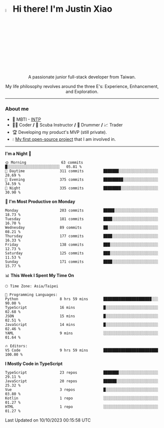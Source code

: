 # <img src="https://media.giphy.com/media/hvRJCLFzcasrR4ia7z/giphy.gif" width="5%">Hi there! I'm Justin Xiao
<p align="center">A passionate junior full-stack developer from Taiwan.  </p>
<p align="center">My life philosophy revolves around the three E's: Experience, Enhancement, and Exploration.</p>

---
### About me
- 👀 MBTI - [INTP](https://www.16personalities.com/intp-personality)
- 👨‍💻 Coder **/** 🤿 Scuba Instructor **/** 🥁 Drummer **/** 📈 Trader
- 🏆 Developing my product's MVP (still private).
- 💧 [My first open-source project](https://github.com/Game-as-a-Service/Game-Lobby-Web) that I am involved in.

---
<!--START_SECTION:waka-->
**I'm a Night 🦉** 

```text
🌞 Morning                63 commits          █░░░░░░░░░░░░░░░░░░░░░░░░   05.81 % 
🌆 Daytime                311 commits         ███████░░░░░░░░░░░░░░░░░░   28.69 % 
🌃 Evening                375 commits         █████████░░░░░░░░░░░░░░░░   34.59 % 
🌙 Night                  335 commits         ████████░░░░░░░░░░░░░░░░░   30.90 % 
```
📅 **I'm Most Productive on Monday** 

```text
Monday                   203 commits         █████░░░░░░░░░░░░░░░░░░░░   18.73 % 
Tuesday                  181 commits         ████░░░░░░░░░░░░░░░░░░░░░   16.70 % 
Wednesday                89 commits          ██░░░░░░░░░░░░░░░░░░░░░░░   08.21 % 
Thursday                 177 commits         ████░░░░░░░░░░░░░░░░░░░░░   16.33 % 
Friday                   138 commits         ███░░░░░░░░░░░░░░░░░░░░░░   12.73 % 
Saturday                 125 commits         ███░░░░░░░░░░░░░░░░░░░░░░   11.53 % 
Sunday                   171 commits         ████░░░░░░░░░░░░░░░░░░░░░   15.77 % 
```


📊 **This Week I Spent My Time On** 

```text
🕑︎ Time Zone: Asia/Taipei

💬 Programming Languages: 
Python                   8 hrs 59 mins       ██████████████████████░░░   90.00 % 
TypeScript               16 mins             █░░░░░░░░░░░░░░░░░░░░░░░░   02.68 % 
JSON                     15 mins             █░░░░░░░░░░░░░░░░░░░░░░░░   02.51 % 
JavaScript               14 mins             █░░░░░░░░░░░░░░░░░░░░░░░░   02.46 % 
YAML                     9 mins              ░░░░░░░░░░░░░░░░░░░░░░░░░   01.64 % 

🔥 Editors: 
VS Code                  9 hrs 59 mins       █████████████████████████   100.00 % 
```

**I Mostly Code in TypeScript** 

```text
TypeScript               23 repos            ███████░░░░░░░░░░░░░░░░░░   29.11 % 
JavaScript               20 repos            ██████░░░░░░░░░░░░░░░░░░░   25.32 % 
Vue                      3 repos             █░░░░░░░░░░░░░░░░░░░░░░░░   03.80 % 
Kotlin                   1 repo              ░░░░░░░░░░░░░░░░░░░░░░░░░   01.27 % 
HTML                     1 repo              ░░░░░░░░░░░░░░░░░░░░░░░░░   01.27 % 
```




 Last Updated on 10/10/2023 00:15:58 UTC
<!--END_SECTION:waka-->
